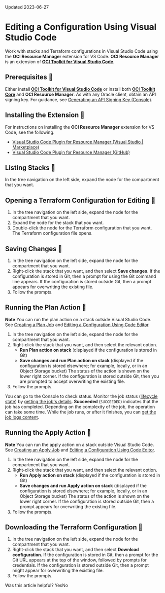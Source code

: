 Updated 2023-06-27
# Editing a Configuration Using Visual Studio Code
Work with stacks and Terraform configurations in Visual Studio Code using the **OCI Resource Manager** extension for VS Code.
**OCI Resource Manager** is an extension of [**OCI Toolkit for Visual Studio Code**](https://docs.oracle.com/iaas/Content/API/SDKDocs/vscode_plugins_intro.htm).
## Prerequisites 🔗 
Either install [**OCI Toolkit for Visual Studio Code**](https://docs.oracle.com/iaas/Content/API/SDKDocs/vscode_plugins_intro.htm) or install both [**OCI Toolkit Core**](https://marketplace.visualstudio.com/items?itemName=Oracle.oci-core) and **OCI Resource Manager**.
As with any Oracle client, obtain an API signing key. For guidance, see [Generating an API Signing Key (Console)](https://docs.oracle.com/iaas/Content/API/Concepts/apisigningkey.htm#apisigningkey_topic_How_to_Generate_an_API_Signing_Key_Console).
## Installing the Extension 🔗 
For instructions on installing the **OCI Resource Manager** extension for VS Code, see the following.
  * [Visual Studio Code Plugin for Resource Manager (Visual Studio | Marketplace)](https://marketplace.visualstudio.com/items?itemName=Oracle.rms)
  * [Visual Studio Code Plugin for Resource Manager (GitHub)](https://github.com/oracle-samples/oci-vscode-toolkit)


## Listing Stacks 🔗 
In the tree navigation on the left side, expand the node for the compartment that you want.
## Opening a Terraform Configuration for Editing 🔗 
  1. In the tree navigation on the left side, expand the node for the compartment that you want.
  2. Expand the node for the stack that you want.
  3. Double-click the node for the Terraform configuration that you want.
The Terraform configuration file opens.


## Saving Changes 🔗 
  1. In the tree navigation on the left side, expand the node for the compartment that you want.
  2. Right-click the stack that you want, and then select **Save changes**.
If the configuration is stored in Git, then a prompt for using the Git command line appears. If the configuration is stored outside Git, then a prompt appears for overwriting the existing file.
  3. Follow the prompts.


## Running the Plan Action 🔗 
**Note** You can run the plan action on a stack outside Visual Studio Code. See [Creating a Plan Job](https://docs.oracle.com/en-us/iaas/Content/ResourceManager/Tasks/create-job-plan.htm#top "Create a plan job in Resource Manager.") and [Editing a Configuration Using Code Editor](https://docs.oracle.com/en-us/iaas/Content/ResourceManager/Tasks/code-editor.htm#top "Use Code Editor to edit the Terraform configuration associated with a stack in Resource Manager.").
  1. In the tree navigation on the left side, expand the node for the compartment that you want.
  2. Right-click the stack that you want, and then select the relevant option.
     * **Run Plan action on stack** (displayed if the configuration is stored in Git)
     * **Save changes and run Plan action on stack** (displayed if the configuration is stored elsewhere; for example, locally, or in an Object Storage bucket)
The status of the action is shown on the lower right corner. If the configuration is stored outside Git, then you are prompted to accept overwriting the existing file.
  3. Follow the prompts.

You can go to the Console to check status. Monitor the job status ([lifecycle state](https://docs.oracle.com/en-us/iaas/Content/ResourceManager/Tasks/jobs.htm#lifecycle "Review possible lifecycle states for jobs.")) by [getting the job's details](https://docs.oracle.com/en-us/iaas/Content/ResourceManager/Tasks/get-job.htm#top "Get the details of a job in Resource Manager. You can view name, type, status, and other key information about jobs for a specific compartment or stack. For configurations stored in Git, job details include the relevant commit identifier."). **Succeeded** (`SUCCEEDED`) indicates that the job has completed. Depending on the complexity of the job, the operation can take some time. While the job runs, or after it finishes, you can [get the job logs content](https://docs.oracle.com/en-us/iaas/Content/ResourceManager/Tasks/get-job-logs-content.htm#top "Download console logs \(raw .txt job logs content\) for a job in Resource Manager.").
## Running the Apply Action 🔗 
**Note** You can run the apply action on a stack outside Visual Studio Code. See [Creating an Apply Job](https://docs.oracle.com/en-us/iaas/Content/ResourceManager/Tasks/create-job-apply.htm#top "Create an apply job in Resource Manager.") and [Editing a Configuration Using Code Editor](https://docs.oracle.com/en-us/iaas/Content/ResourceManager/Tasks/code-editor.htm#top "Use Code Editor to edit the Terraform configuration associated with a stack in Resource Manager.").
  1. In the tree navigation on the left side, expand the node for the compartment that you want.
  2. Right-click the stack that you want, and then select the relevant option.
     * **Run Apply action on stack** (displayed if the configuration is stored in Git)
     * **Save changes and run Apply action on stack** (displayed if the configuration is stored elsewhere; for example, locally, or in an Object Storage bucket)
The status of the action is shown on the lower right corner. If the configuration is stored outside Git, then a prompt appears for overwriting the existing file.
  3. Follow the prompts.


## Downloading the Terraform Configuration 🔗 
  1. In the tree navigation on the left side, expand the node for the compartment that you want.
  2. Right-click the stack that you want, and then select **Download configuration**.
If the configuration is stored in Git, then a prompt for the Git URL appears at the top of the window, followed by prompts for credentials. If the configuration is stored outside Git, then a prompt might appear for overwriting the existing file.
  3. Follow the prompts.


Was this article helpful?
YesNo

